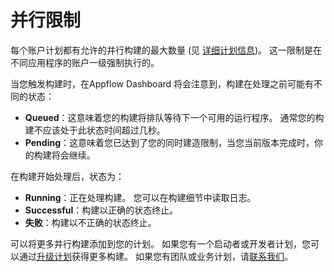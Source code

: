 # 并行限制

每个账户计划都有允许的并行构建的最大数量 (见 [详细计划信息](/pricing))。 这一限制是在不同应用程序的账户一级强制执行的。

当您触发构建时，在Appflow Dashboard 将会注意到，构建在处理之前可能有不同的状态：

* **Queued**：这意味着您的构建将排队等待下一个可用的运行程序。 通常您的构建不应该处于此状态时间超过几秒。
* **Pending**：这意味着您已达到了您的同时建造限制，当您当前版本完成时，你的构建将会继续。

在构建开始处理后，状态为：

* **Running**：正在处理构建。 您可以在构建细节中读取日志。
* **Successful**：构建以正确的状态终止。
* **失败**：构建以不正确的状态终止。

可以将更多并行构建添加到您的计划。 如果您有一个启动者或开发者计划，您可以通过[升级计划](https://dashboard.ionicframework.com/settings/billing)获得更多构建。 如果您有团队或业务计划，请[联系我们](https://ionic.zendesk.com/hc/en-us/requests/new)。